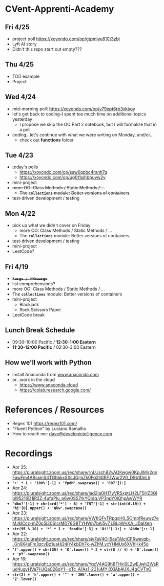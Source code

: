 # CVent-Apprenti-Academy

## Fri 4/25
* project poll https://xoyondo.com/op/gtpmiyu810t3zbj
* Lyft AI story
* Didn't this repo start out empty???
  
## Thu 4/25
* TDD example
* Project
  
## Wed 4/24
* mid-morning poll: https://xoyondo.com/op/y79ept6rp3vkboy
* let's get back to coding–I spent too much time on additional topics yesterday
  * I propose we skip the OO Part 2 notebook, but I will formalize that in a poll
* coding...let's continue with what we were writing on Monday, and/or...
  * check out __functions__ folder
    
## Tue 4/23
* today's polls
  * https://xoyondo.com/op/ssw0qpbc4ranh7q
  * https://xoyondo.com/op/ug0t1ojhbpuvw2y
* mini-project
* ~~more OO: Class Methods / Static Methods / ...~~
  * ~~The __`collections`__ module: Better versions of containers~~
* test-driven development / testing
  
## Mon 4/22
* pick up what we didn't cover on Friday
  * more OO: Class Methods / Static Methods / ...
  * The __`collections`__ module: Better versions of containers
* test-driven development / testing
* mini-project
* LeetCode?

## Fri 4/19
* ~~__`*args / **kwargs`__~~
* ~~list comprehensions?~~
* more OO: Class Methods / Static Methods / ...
* The __`collections`__ module: Better versions of containers
* mini-project
  * Blackjack
  * Rock Scissors Paper
* LeetCode break

## Lunch Break Schedule
* 09:30-10:00 Pacific / __12:30-1:00 Eastern__
* __11:30-12:00 Pacific__ / 02:30-3:00 Eastern

## How we'll work with Python
* install Anaconda from www.anaconda.com
* or...work in the cloud
  * https://www.anaconda.cloud
  * https://colab.research.google.com/

# References / Resources
* Regex 101 https://regex101.com/
* "Fluent Python" by Luciano Ramalho
* How to reach me: dave@developintelligence.com

# Recordings
* Apr 25: https://pluralsight.zoom.us/rec/share/rnLUschB2vAQKwgw0KpJiMjr2qnFawFm4ARcsmS4TGhbkxSXcJGjmZk0Fq2IIGRF.IWur2V0_D9b1DnLh 
* __`'+' * 1 + '100%'[-1] + 'fpdM'.swapcase() + '007'[1:]`__
* Apr 24: https://pluralsight.zoom.us/rec/share/Iad2IaOH17yVRSxptLH2LF5HZ3Glbl95216D1jR3Z-4ufqPlu_p6w0SS7rkYQidq.VP3npY0jQhpAwWYR 
* __`'Who?'[-1] + chr(ord('*') - 6) + 'TNT'[-1] + str(int(6.19)) + 'hi'[0].upper() + 'Qkw'.swapcase()`__
* Apr 23: https://pluralsight.zoom.us/rec/share/VW6QFvTRpqsH0_5OmpfReuwz7eMJklCcz-mZ0p5i30SIcrMD76G8TYHWn7bAj5v7.LBLpWvXA_JDaIXeh 
* __`str(95 % 10) + '*' * 1 + 'foodie'[-3] + 'Oi!'[-1:] + '&%Hn'[::-1]`__
* Apr 22: https://pluralsight.zoom.us/rec/share/sjv7aV4OjI5asTAIctCFRwevqb-_Gh9X4sFm3zcvBz1uaHj24iY4kbDh7k-wZhM.ycYHMUx6XVhHk45q 
* __`'f'.upper() + chr(35) + 'K'.lower() * 2 + str(8 // 4) + 'D'.lower() + 'pY'.swapcase()`__
* Apr 16: https://pluralsight.zoom.us/rec/share/YqcV4AG9h8THki0L2wEJwh2WsRud4ugyHVa7HJQa026qY1--cTc_A1As1-231uMY.0XlAbAUXJ4gCVTnO 
* __`str(2) + 'h'.upper() + '^' + 'JHK'.lower() + 'a'.upper() + 'Z'.lower()`__
